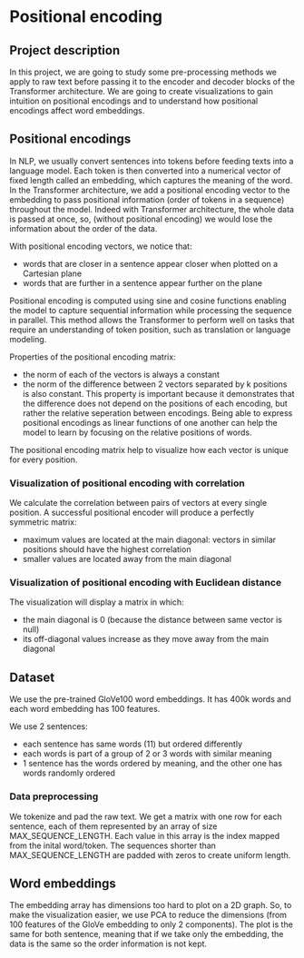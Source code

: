 # Positional encoding

## Project description
In this project, we are going to study some pre-processing methods we apply to raw text before passing it to the encoder and decoder blocks of the Transformer architecture. We are going to create visualizations to gain intuition on positional encodings and to understand how positional encodings affect word embeddings.


## Positional encodings
In NLP, we usually convert sentences into tokens before feeding texts into a language model. Each token is then converted into a numerical vector of fixed length called an embedding, which captures the meaning of the word.
In the Transformer architecture, we add a positional encoding vector to the embedding to pass positional information (order of tokens in a sequence) throughout the model. Indeed with Transformer architecture, the whole data is passed at once, so, (without positional encoding) we would lose the information about the order of the data.

With positional encoding vectors, we notice that:
* words that are closer in a sentence appear closer when plotted on a Cartesian plane
* words that are further in a sentence appear further on the plane

Positional encoding is computed using sine and cosine functions enabling the model to capture sequential information while processing the sequence in parallel. This method allows the Transformer to perform well on tasks that require an understanding of token position, such as translation or language modeling.

Properties of the positional encoding matrix:
* the norm of each of the vectors is always a constant
* the norm of the difference between 2 vectors separated by k positions is also constant. This property is important because it demonstrates that the difference does not depend on the positions of each encoding, but rather the relative seperation between encodings. Being able to express positional encodings as linear functions of one another can help the model to learn by focusing on the relative positions of words.

The positional encoding matrix help to visualize how each vector is unique for every position. 


### Visualization of positional encoding with correlation
We calculate the correlation between pairs of vectors at every single position. A successful positional encoder will produce a perfectly symmetric matrix:
* maximum values are located at the main diagonal: vectors in similar positions should have the highest correlation
* smaller values are located away from the main diagonal


### Visualization of positional encoding with Euclidean distance
The visualization will display a matrix in which:
* the main diagonal is 0 (because the distance between same vector is null)
* its off-diagonal values increase as they move away from the main diagonal


## Dataset 
We use the pre-trained GloVe100 word embeddings. It has 400k words and each word embedding has 100 features.

We use 2 sentences:
* each sentence has same words (11) but ordered differently
* each words is part of a group of 2 or 3 words with similar meaning
* 1 sentence has the words ordered by meaning, and the other one has words randomly ordered


### Data preprocessing
We tokenize and pad the raw text. We get a matrix with one row for each sentence, each of them represented by an array of size MAX_SEQUENCE_LENGTH. Each value in this array is the index mapped from the inital word/token. The sequences shorter than MAX_SEQUENCE_LENGTH are padded with zeros to create uniform length. 


## Word embeddings
The embedding array has dimensions too hard to plot on a 2D graph. So, to make the visualization easier, we use PCA to reduce the dimensions (from 100 features of the GloVe embedding to only 2 components). 
The plot is the same for both sentence, meaning that if we take only the embedding, the data is the same so the order information is not kept.

